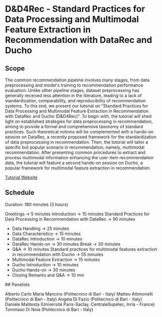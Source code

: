 # D&D4Rec - Standard Practices for Data Processing and Multimodal Feature Extraction in Recommendation with DataRec and Ducho

## Scope

The common recommendation pipeline involves many stages, from data preprocessing and model's training to recommendation performance evaluation. Unlike other pipeline stages, dataset preprocessing has generally received less attention in the literature, leading to a lack of standardization, comparability, and reproducibility of recommendation systems. To this end, we present our tutorial on "Standard Practices for Data Processing and Multimodal Feature Extraction in Recommendation with DataRec and Ducho (D&D4Rec)". To begin with, the tutorial will shed light on established strategies for data preprocessing in recommendation, aiming to provide a formal and comprehensive taxonomy of standard practices. Such theoretical notions will be complemented with a hands-on session on DataRec, a recently proposed framework for the standardization of data preprocessing in recommendation. Then, the tutorial will tailor a specific but popular scenario in recommendation, namely, multimodal recommendation. After presenting common procedures to extract and process multimodal information enhancing the user-item recommendation data, the tutorial will feature a second hands-on session on Ducho, a popular framework for multimodal feature extraction in recommendation.

[Tutorial Website](https://sites.google.com/view/dd4rec-tutorial/home)

## Schedule
Duration: 180 minutes (3 hours)

Greetings → 5 minutes
Introduction → 15 minutes
Standard Practices for Data Processing in Recommendation with DataRec → 90 minutes
- Data Handling → 25 minutes
- Data Characteristics → 15 minutes
- DataRec Introduction → 10 minutes
- DataRec Hands-on → 30 minutes
Break → 30 minutes
- Q&A → 10 minutes
Standard practices for multimodal features extraction in recommendation with Ducho → 55 minutes
- Multimodal Feature Extraction → 15 minutes
- Ducho Introduction → 10 minutes
- Ducho Hands-on → 30 minutes
- Closing Remarks and Q&A → 10 min

## Panelists

Alberto Carlo Maria Mancino (Politecnico di Bari - Italy)
Matteo Attimonelli (Politecnico di Bari - Italy)
Angela Di Fazio (Politecnico di Bari - Italy)
Daniele Malitesta (Université Paris-Saclay, CentraleSupélec, Inria - France)
Tommaso Di Noia (Politecnico di Bari - Italy)
